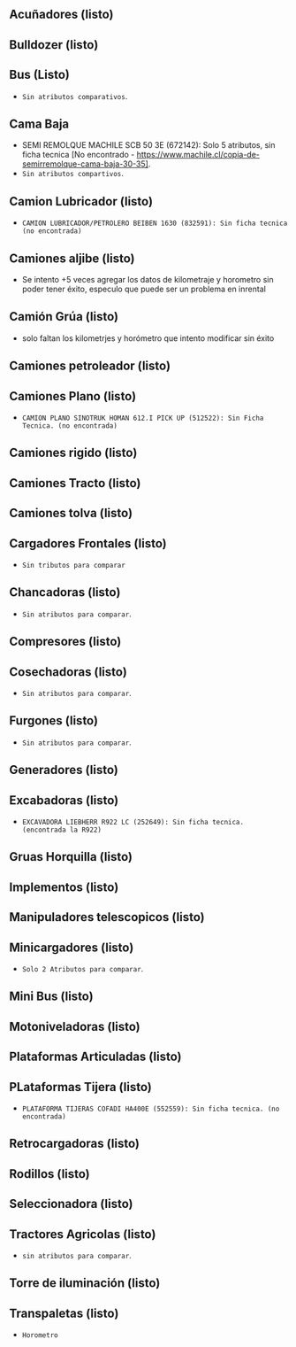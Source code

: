 ## Acuñadores (listo)

## Bulldozer (listo)

## Bus (Listo)
- `Sin atributos comparativos`.

## Cama Baja
- SEMI REMOLQUE MACHILE SCB 50 3E (672142): Solo 5 atributos, sin ficha tecnica [No encontrado - https://www.machile.cl/copia-de-semirremolque-cama-baja-30-35].
- `Sin atributos compartivos`.

## Camion Lubricador (listo)
- `CAMION LUBRICADOR/PETROLERO BEIBEN 1630 (832591): Sin ficha tecnica (no encontrada)`

## Camiones aljibe (listo)
- Se intento +5 veces agregar los datos de kilometraje y horometro sin poder tener éxito, especulo que puede ser un problema en inrental

## Camión Grúa (listo)
- solo faltan los kilometrjes y horómetro que intento modificar sin éxito

## Camiones petroleador (listo)

## Camiones Plano (listo)
- `CAMION PLANO SINOTRUK HOMAN 612.I PICK UP (512522): Sin Ficha Tecnica. (no encontrada)`

## Camiones rigido (listo)

## Camiones Tracto (listo)

## Camiones tolva (listo)

## Cargadores Frontales (listo)
- `Sin tributos para comparar` 

## Chancadoras (listo)
- `Sin atributos para comparar`.

## Compresores (listo)

## Cosechadoras (listo)
- `Sin atributos para comparar`.

## Furgones (listo)
- `Sin atributos para comparar`.

## Generadores (listo)

## Excabadoras (listo)
- `EXCAVADORA LIEBHERR R922 LC (252649): Sin ficha tecnica. (encontrada la R922)`

## Gruas Horquilla (listo)

## Implementos (listo)

## Manipuladores telescopicos (listo)

## Minicargadores (listo)
- `Solo 2 Atributos para comparar`.

## Mini Bus (listo)

## Motoniveladoras (listo)

## Plataformas Articuladas (listo)

## PLataformas Tijera (listo)
- `PLATAFORMA TIJERAS COFADI HA400E (552559): Sin ficha tecnica. (no encontrada)`

## Retrocargadoras (listo)

## Rodillos (listo)

## Seleccionadora (listo)

## Tractores Agricolas (listo)
- `sin atributos para comparar`.

## Torre de iluminación (listo)

## Transpaletas (listo)
- `Horometro`
